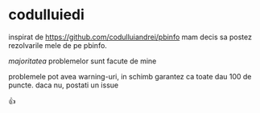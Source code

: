 # codulluiedi
inspirat de https://github.com/codulluiandrei/pbinfo mam decis sa postez rezolvarile mele de pe pbinfo.

*majoritatea* problemelor sunt facute de mine

problemele pot avea warning-uri, in schimb garantez ca toate dau 100 de puncte. daca nu, postati un issue

👍
